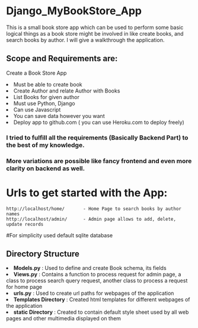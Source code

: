 # Django_MyBookStore_App
This is a small book store app which can be used to perform some basic logical things as a book store might be involved in like create books, and search books by author. 
I will give a walkthrough the application.

## Scope and Requirements are:
Create a Book Store App
  <li>Must be able to create book</li>
  <li>Create Author and relate Author with Books</li>
  <li>List Books for given author</li>
  <li>Must use Python, Django</li>
  <li>Can use Javascript</li>
  <li>You can save data however you want</li>
  <li>Deploy app to github.com  ( you can use Heroku.com to deploy freely)</li>

### I tried to fulfill all the requirements (Basically Backend Part) to the best of my knowledge. 
### More variations are possible like fancy frontend and even more clarity on backend as well.     


# Urls to get started with the App: 
    http://localhost/home/       - Home Page to search books by author names
    http://localhost/admin/      - Admin page allows to add, delete, update records


#For simplicity used default sqlite database   


## Directory Structure 
 <li><b>Models.py</b> : Used to define and create Book schema, its fields</li>
 <li><b>Views.py</b> : Contains a function to process request for admin page, a class to process search query request, another class to process a request for home page</li>
 <li><b>urls.py</b> : Used to create url paths for webpages of the application</li>
 <li><b>Templates Directory</b> : Created html templates for different webpages of the application</li>
 <li><b>static Directory</b> : Created to contain default style sheet used by all web pages and other multimedia displayed on them</li>

